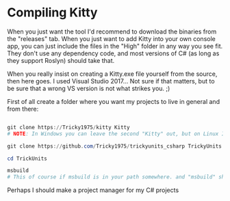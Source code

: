 # Compiling Kitty

When you just want the tool I'd recommend to download the binaries from the "releases" tab. When you just want to add Kitty into your own console app, you can just include the files in the "High" folder in any way you see fit. They don't use any dependency code, and most versions of C# (as long as they support Roslyn) should take that.

When you really insist on creating a Kitty.exe file yourself from the source, then here goes.
I used Visual Studio 2017... Not sure if that matters, but to be sure that a wrong VS version is not what strikes you. ;)


First of all create a folder where you want my projects to live in general and from there:
~~~powershell

git clone https://Tricky1975/kitty Kitty
# NOTE: In Windows you can leave the second "Kitty" out, but on Linux I recommend NOT to due to case sensitivity issues

git clone https://github.com/Tricky1975/trickyunits_csharp TrickyUnits

cd TrickUnits

msbuild
# This of course if msbuild is in your path somewhere. and "msbuild" should know by itself that since Kitty.sln is the only solution file, that is the file to compile from.
~~~

Perhaps I should make a project manager for my C# projects 
